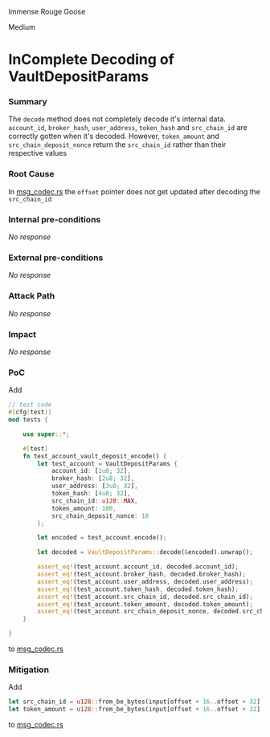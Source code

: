 Immense Rouge Goose

Medium

# InComplete Decoding of VaultDepositParams

### Summary

The `decode` method does not completely decode it's internal data. `account_id`, `broker_hash`, `user_address`, `token_hash` and `src_chain_id` are correctly gotten when it's decoded. However,  `token_amount` and `src_chain_deposit_nonce` return the `src_chain_id` rather than their respective values

### Root Cause

In [msg_codec.rs](https://github.com/sherlock-audit/2024-09-orderly-network-solana-contract/blob/main/solana-vault/packages/solana/contracts/programs/solana-vault/src/instructions/msg_codec.rs#L34) the `offset` pointer does not get updated after decoding the `src_chain_id`

### Internal pre-conditions

_No response_

### External pre-conditions

_No response_

### Attack Path

_No response_

### Impact

_No response_

### PoC

Add
```rust
// test code
#[cfg(test)]
mod tests {

    use super::*;

    #[test]
    fn test_account_vault_deposit_encode() {
        let test_account = VaultDepositParams {
            account_id: [1u8; 32],
            broker_hash: [2u8; 32],
            user_address: [3u8; 32],
            token_hash: [4u8; 32],
            src_chain_id: u128::MAX,
            token_amount: 100,
            src_chain_deposit_nonce: 10
        };

        let encoded = test_account.encode();

        let decoded = VaultDepositParams::decode(&encoded).unwrap();

        assert_eq!(test_account.account_id, decoded.account_id);
        assert_eq!(test_account.broker_hash, decoded.broker_hash);
        assert_eq!(test_account.user_address, decoded.user_address);
        assert_eq!(test_account.token_hash, decoded.token_hash);
        assert_eq!(test_account.src_chain_id, decoded.src_chain_id);
        assert_eq!(test_account.token_amount, decoded.token_amount);
        assert_eq!(test_account.src_chain_deposit_nonce, decoded.src_chain_deposit_nonce)
    }

}
``` 
to [msg_codec.rs](https://github.com/sherlock-audit/2024-09-orderly-network-solana-contract/blob/main/solana-vault/packages/solana/contracts/programs/solana-vault/src/instructions/msg_codec.rs)

### Mitigation

Add
```rust
let src_chain_id = u128::from_be_bytes(input[offset + 16..offset + 32].try_into().unwrap());offset += 32;
let token_amount = u128::from_be_bytes(input[offset + 16..offset + 32].try_into().unwrap());offset += 32;
```
to [msg_codec.rs](https://github.com/sherlock-audit/2024-09-orderly-network-solana-contract/blob/main/solana-vault/packages/solana/contracts/programs/solana-vault/src/instructions/msg_codec.rs#L34)